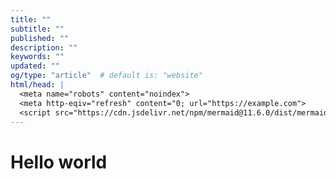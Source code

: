 ```yaml
---
title: ""
subtitle: ""
published: ""
description: ""
keywords: ""
updated: ""
og/type: "article"  # default is: "website"
html/head: |
  <meta name="robots" content="noindex">
  <meta http-eqiv="refresh" content="0; url="https://example.com">
  <script src="https://cdn.jsdelivr.net/npm/mermaid@11.6.0/dist/mermaid.min.js"></script>
---
```


# Hello world
